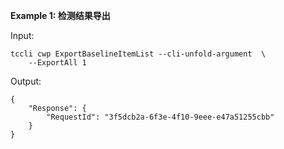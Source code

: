 **Example 1: 检测结果导出**



Input: 

```
tccli cwp ExportBaselineItemList --cli-unfold-argument  \
    --ExportAll 1
```

Output: 
```
{
    "Response": {
        "RequestId": "3f5dcb2a-6f3e-4f10-9eee-e47a51255cbb"
    }
}
```


